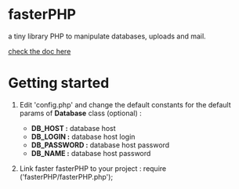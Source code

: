 fasterPHP
=========

a tiny library PHP to manipulate databases, uploads and mail.

[check the doc here](http://emaj.fr/projects/fasterPHP/doc/)

Getting started
===============
1. Edit 'config.php' and change the default constants for the default params of **Database** class (optional) :
	- **DB_HOST  :** database host
	- **DB_LOGIN  :** database host login
	- **DB_PASSWORD :** database host password
	- **DB_NAME :** database host password


2. Link faster fasterPHP to your project :
	require ('fasterPHP/fasterPHP.php');

